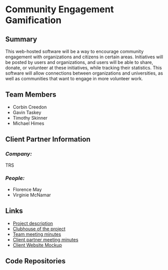 # Community Engagement Gamification

## **Summary**

This web-hosted software will be a way to encourage community engagement with organizations and citizens in certain areas. Initiatives will be posted by users and organizations, and users will be able to share, donate, or volunteer at these initiatives, while tracking their statistics. This software will allow connections between organizations and universities, as well as communities that want to engage in more volunteer work.

## **Team Members**

- Corbin Creedon
- Gavin Taskey
- Timothy Skinner
- Michael Himes

## **Client Partner Information**

### *Company:*
TRS

### *People:*
- Florence May
- Virginie McNamar

## **Links**

- [Project description](ProjectDescription.md)
- [Clubhouse of the project](https://app.clubhouse.io)
- [Team meeting minutes](MeetingMinutes/Team)
- [Client partner meeting minutes](MeetingMinutes/ClientPartner)
- [Client Website Mockup](https://vmcnamar.wixsite.com/mysite)

## **Code Repositories**



